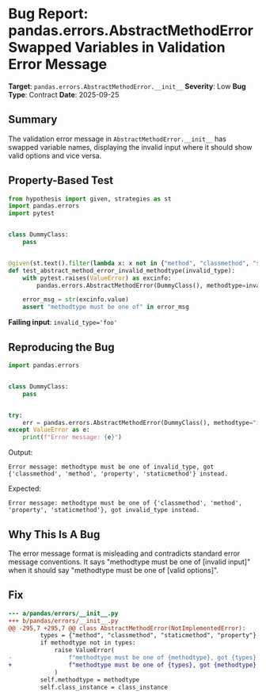 # Bug Report: pandas.errors.AbstractMethodError Swapped Variables in Validation Error Message

**Target**: `pandas.errors.AbstractMethodError.__init__`
**Severity**: Low
**Bug Type**: Contract
**Date**: 2025-09-25

## Summary

The validation error message in `AbstractMethodError.__init__` has swapped variable names, displaying the invalid input where it should show valid options and vice versa.

## Property-Based Test

```python
from hypothesis import given, strategies as st
import pandas.errors
import pytest


class DummyClass:
    pass


@given(st.text().filter(lambda x: x not in {"method", "classmethod", "staticmethod", "property"}))
def test_abstract_method_error_invalid_methodtype(invalid_type):
    with pytest.raises(ValueError) as excinfo:
        pandas.errors.AbstractMethodError(DummyClass(), methodtype=invalid_type)

    error_msg = str(excinfo.value)
    assert "methodtype must be one of" in error_msg
```

**Failing input**: `invalid_type='foo'`

## Reproducing the Bug

```python
import pandas.errors


class DummyClass:
    pass


try:
    err = pandas.errors.AbstractMethodError(DummyClass(), methodtype="invalid_type")
except ValueError as e:
    print(f"Error message: {e}")
```

Output:
```
Error message: methodtype must be one of invalid_type, got {'classmethod', 'method', 'property', 'staticmethod'} instead.
```

Expected:
```
Error message: methodtype must be one of {'classmethod', 'method', 'property', 'staticmethod'}, got invalid_type instead.
```

## Why This Is A Bug

The error message format is misleading and contradicts standard error message conventions. It says "methodtype must be one of [invalid input]" when it should say "methodtype must be one of [valid options]".

## Fix

```diff
--- a/pandas/errors/__init__.py
+++ b/pandas/errors/__init__.py
@@ -295,7 +295,7 @@ class AbstractMethodError(NotImplementedError):
         types = {"method", "classmethod", "staticmethod", "property"}
         if methodtype not in types:
             raise ValueError(
-                f"methodtype must be one of {methodtype}, got {types} instead."
+                f"methodtype must be one of {types}, got {methodtype} instead."
             )
         self.methodtype = methodtype
         self.class_instance = class_instance
```